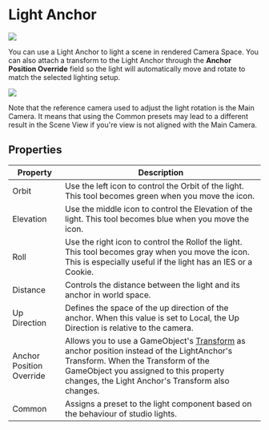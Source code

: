 # Light Anchor

![](Images/LightAnchor0.png)

You can use a Light Anchor to light a scene in rendered Camera Space. You can also attach a transform to the Light Anchor through the **Anchor Position Override** field so the light will automatically move and rotate to match the selected lighting setup.

![](Images/LightAnchorAnimation.gif)

Note that the reference camera used to adjust the light rotation is the Main Camera. It means that using the Common presets may lead to a different result in the Scene View if you're view is not aligned with the Main Camera.

## Properties

| **Property**    | **Description**                                              |
| --------------- | ------------------------------------------------------------ |
| Orbit | Use the left icon to control the Orbit of the light. This tool becomes green when you move the icon. |
| Elevation | Use the middle icon to control the Elevation of the light. This tool becomes blue when you move the icon. |
| Roll | Use the right icon to control the Rollof the light. This tool becomes gray when you move the icon. This is especially useful if the light has an IES or a Cookie. |
| Distance | Controls the distance between the light and its anchor in world space. |
| Up Direction | Defines the space of the up direction of the anchor. When this value is set to Local, the Up Direction is relative to the camera. |
| Anchor Position Override | Allows you to use a GameObject's [Transform](https://docs.unity3d.com/ScriptReference/Transform.html) as anchor position instead of the LightAnchor's Transform. When the Transform of the GameObject you assigned to this property changes, the Light Anchor's Transform also changes. |
| Common | Assigns a preset to the light component based on the behaviour of studio lights. |
